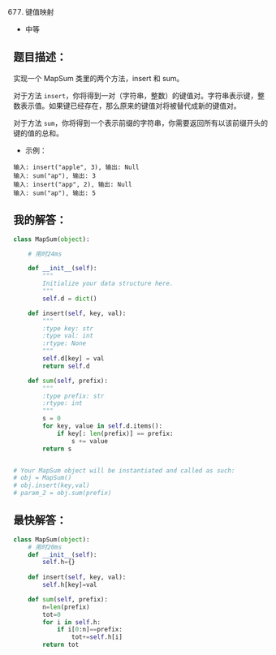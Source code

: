 0677. 键值映射

- 中等

## 题目描述：
实现一个 MapSum 类里的两个方法，insert 和 sum。

对于方法 `insert`，你将得到一对（字符串，整数）的键值对。字符串表示键，整数表示值。如果键已经存在，那么原来的键值对将被替代成新的键值对。

对于方法 `sum`，你将得到一个表示前缀的字符串，你需要返回所有以该前缀开头的键的值的总和。

- 示例：
```
输入: insert("apple", 3), 输出: Null
输入: sum("ap"), 输出: 3
输入: insert("app", 2), 输出: Null
输入: sum("ap"), 输出: 5
```

## 我的解答：
``` python
class MapSum(object):

    # 用时24ms

    def __init__(self):
        """
        Initialize your data structure here.
        """
        self.d = dict()

    def insert(self, key, val):
        """
        :type key: str
        :type val: int
        :rtype: None
        """
        self.d[key] = val
        return self.d

    def sum(self, prefix):
        """
        :type prefix: str
        :rtype: int
        """
        s = 0
        for key, value in self.d.items():
            if key[: len(prefix)] == prefix:
                s += value
        return s


# Your MapSum object will be instantiated and called as such:
# obj = MapSum()
# obj.insert(key,val)
# param_2 = obj.sum(prefix)
```

## 最快解答：
```python
class MapSum(object):
    # 用时20ms
    def __init__(self):
        self.h={}
      
    def insert(self, key, val):
        self.h[key]=val

    def sum(self, prefix):
        n=len(prefix)
        tot=0
        for i in self.h:
            if i[0:n]==prefix:
                tot+=self.h[i]
        return tot
```
